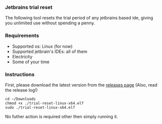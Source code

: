 ### Jetbrains trial reset
The following tool resets the trial period of any jetbrains based ide, giving you unlimited use without spending a penny.

### Requirements
- Supported os: Linux (for now)
- Supported jetbrain's IDEs: all of them
- Electricity
- Some of your time

### Instructions
First, please download the latest version from the [releases page](https://github.com/aamaanaa/jetbrains-trial-reset/releases/)
(Also, read the release log!)

```shell
cd ~/Downloads
chmod +x ./trial-reset-linux-x64.elf
sudo ./trial-reset-linux-x64.elf
```

No futher action is required other then simply running it.

